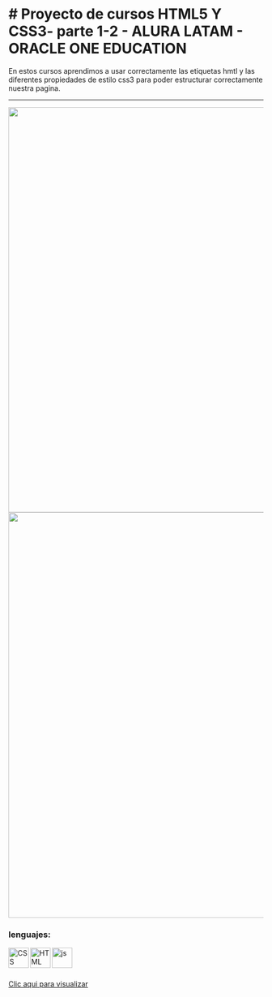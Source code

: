 # # Proyecto de cursos HTML5 Y CSS3- parte 1-2 - ALURA LATAM - ORACLE ONE EDUCATION

<P> En estos cursos aprendimos a usar correctamente las etiquetas hmtl y las diferentes propiedades de estilo css3 para poder estructurar correctamente nuestra pagina.
  
------
  
<img align='center' width="800px" src='https://i.postimg.cc/g23WB7H1/Captura-de-Pantalla-2022-05-18-a-la-s-8-39-18-a-m.png'/> 
  
<img align='center' width="800px" src='https://i.postimg.cc/rmkCNDFv/Captura-de-Pantalla-2022-05-18-a-la-s-8-39-03-a-m.png'/>

### lenguajes:
  
<img align='left' alt='CSS' width='40px' src='https://cdn-icons-png.flaticon.com/512/331/331383.png'/> <img align='left' alt='HTML' width='40px' src="https://cdn-icons-png.flaticon.com/512/331/331395.png"/><img width='40px' alt="js" src="https://cdn-icons-png.flaticon.com/512/5968/5968292.png"/>

 ###
  [Clic aqui para visualizar](https://cesarg-24.github.io/Barberia_Alura/)
 
